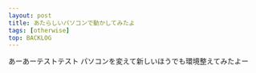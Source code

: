 ```yaml
---
layout: post
title: あたらしいパソコンで動かしてみたよ
tags: [otherwise]
top: BACKLOG
---
```


あーあーテストテスト
パソコンを変えて新しいほうでも環境整えてみたよー
